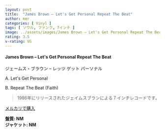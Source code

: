 ```yaml
---
layout: post
title:  "James Brown – Let's Get Personal Repeat The Beat"
author: mmr
categories: [ Vinyl ]
tags: [ ソウル, ファンク, 7インチ ]
image: ../assets/images/James Brown – Let's Get Personal Repeat The Beat.jpg
rating: 3.5
v-rating: VG
---
```


#### James Brown – Let's Get Personal Repeat The Beat

ジェームス・ブラウン – レッツ ゲット パーソナル

A. Let's Get Personal

B. Repeat The Beat (Faith)

> 1986年にリリースされたジェイムスブランによる７インチレコードです。


[メルカリで購入](https://jp.mercari.com/item/m12374882374)

<div class="mt-4 mb-4 d-flex align-items-center">
<strong class="mr-1">盤質: NM</strong>
</div>
<div class="mt-4 mb-4 d-flex align-items-center">
<strong class="mr-1">ジャケット: NM</strong>
</div>
